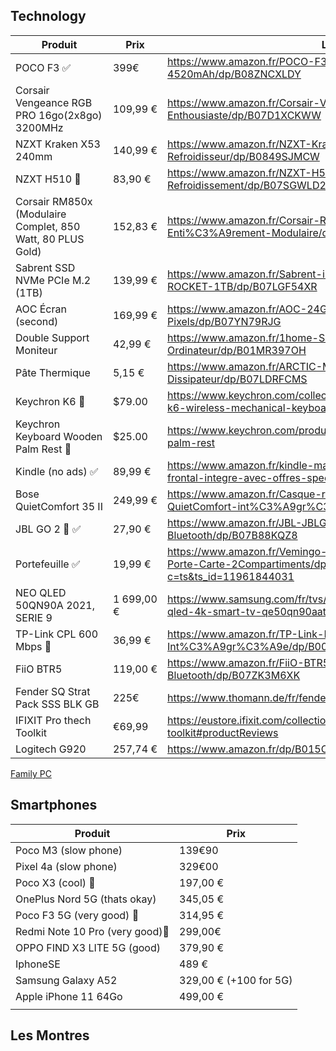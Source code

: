 
## Technology

Produit | Prix | Lien 
---|---|---
POCO F3 ✅ | 399€ | https://www.amazon.fr/POCO-F3-Smartphone-Snapdragon-4520mAh/dp/B08ZNCXLDY
Corsair Vengeance RGB PRO 16go(2x8go) 3200MHz | 109,99 € | https://www.amazon.fr/Corsair-Vengeance-RGB-PRO-Enthousiaste/dp/B07D1XCKWW
NZXT Kraken X53 240mm | 140,99 €  | https://www.amazon.fr/NZXT-Kraken-X53-240mm-Refroidisseur/dp/B0849SJMCW
NZXT H510 👀| 83,90 € | https://www.amazon.fr/NZXT-H510-Bo%C3%AEtier-Compatible-Refroidissement/dp/B07SGWLD2C
Corsair RM850x (Modulaire Complet, 850 Watt, 80 PLUS Gold) | 152,83 €  |https://www.amazon.fr/Corsair-RM850x-Alimentation-Enti%C3%A9rement-Modulaire/dp/B079QCFB1M
Sabrent SSD NVMe PCIe M.2 (1TB) | 139,99 € | https://www.amazon.fr/Sabrent-interne-Rocket-performance-SB-ROCKET-1TB/dp/B07LGF54XR
AOC Écran (second) | 169,99 € | https://www.amazon.fr/AOC-24G2U5-BK-%C3%A9cran-Pixels/dp/B07YN79RJG
Double Support Moniteur | 42,99 € | https://www.amazon.fr/1home-Support-Ecran-Moniteur-Ordinateur/dp/B01MR397OH
Pâte Thermique | 5,15 € | https://www.amazon.fr/ARCTIC-MX-2-2019-Refroidisseur-Dissipateur/dp/B07LDRFCMS
Keychron K6  👀|$79.00| https://www.keychron.com/collections/keyboard/products/keychron-k6-wireless-mechanical-keyboard?variant=31441079730265
Keychron Keyboard Wooden Palm Rest 👀 |$25.00 | https://www.keychron.com/products/keychron-keyboard-wooden-palm-rest
Kindle (no ads) ✅ | 89,99 € | https://www.amazon.fr/kindle-maintenant-avec-un-eclairage-frontal-integre-avec-offres-speciales-noir/dp/B07FQ4XCR1
Bose QuietComfort 35 II | 249,99 € | https://www.amazon.fr/Casque-r%C3%A9duction-Bose-QuietComfort-int%C3%A9gr%C3%A9/dp/B0756GB78C
JBL GO 2 👀 ✅| 27,90 € | https://www.amazon.fr/JBL-JBLGO2BLK-Enceinte-portable-Bluetooth/dp/B07B88KQZ8
Portefeuille ✅| 19,99 € | https://www.amazon.fr/Vemingo-Portefeuille-Porte-Monnaie-Porte-Carte-2Compartiments/dp/B085VQM5WZ?c=ts&ts_id=11961844031
NEO QLED 50QN90A 2021, SERIE 9 | 1 699,00 € |https://www.samsung.com/fr/tvs/qled-tv/qn90a-50-inch-neo-qled-4k-smart-tv-qe50qn90aatxxc/#benefits
TP-Link CPL 600 Mbps 👀| 36,99 € |https://www.amazon.fr/TP-Link-Mbps-Ethernet-Prise-Int%C3%A9gr%C3%A9e/dp/B00BUL8762
FiiO BTR5 |119,00 € | https://www.amazon.fr/FiiO-BTR5-Noir-Portable-Bluetooth/dp/B07ZK3M6XK
Fender SQ Strat Pack SSS BLK GB | 225€ |https://www.thomann.de/fr/fender_sq_strat_pack_sss_blk_gb.htm
IFIXIT Pro thech Toolkit | €69,99 |https://eustore.ifixit.com/collections/toolkits/products/pro-tech-toolkit#productReviews
Logitech G920 | 257,74 € |https://www.amazon.fr/dp/B015CXCRVE?psc=1
[Family PC](https://pcpartpicker.com/list/BpmfBc) 


## Smartphones

| Produit                         | Prix                    |
| ------------------------------- | ----------------------- |
| Poco M3 (slow phone)            | 139€90                  |
| Pixel 4a (slow phone)           | 329€00                  |
| Poco X3  (cool) 💸              | 197,00 €                |
| OnePlus Nord 5G (thats okay)    | 345,05 €                |
| Poco F3 5G (very good) 💸       | 314,95 €                |
| Redmi Note 10 Pro (very good)💸 | 299,00€                 |
| OPPO FIND X3 LITE 5G (good)     | 379,90 €                |
| IphoneSE                        | 489 €                   |
| Samsung Galaxy A52              | 329,00 €  (+100 for 5G) |
| Apple iPhone 11 64Go            | 499,00 €                |
|                                 |                         |


## Les Montres
